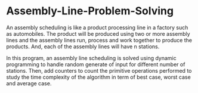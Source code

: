 # Assembly-Line-Problem-Solving

An assembly scheduling is like a product processing line in a factory such as automobiles. The product will be produced using two or more assembly lines and the assembly lines run, process and work together to produce the products. And, each of the assembly lines will have n stations.

In this program, an assembly line scheduling is solved using dynamic programming to handle random generate of input for different number of stations. Then, add counters to count the primitive operations performed to study the time complexity of the algorithm in term of best case, worst case and average case.
